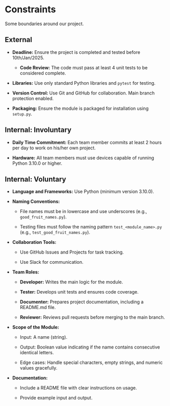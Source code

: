 <!-- this template is for inspiration, feel free to change it however you like! -->

# Constraints

Some boundaries around our project.

## External

<!--
  constraints coming from the outside that your team has no control over:
  - projects deadlines  
  - number of unit tests required to pass a code review
  - technologies (sometimes a client will tell you what to use)
  - power or connectivity
  - ...
-->

- **Deadline:** Ensure the project is completed and tested before 10th/Jan/2025.

  - **Code Review:** The code must pass at least 4 unit tests to be considered complete.

- **Libraries:** Use only standard Python libraries and `pytest` for testing.

- **Version Control:** Use Git and GitHub for collaboration. Main branch
 protection enabled.

- **Packaging:** Ensure the module is packaged for installation using `setup.py`.

## Internal: Involuntary

<!--
  constraints that come from within your team, and you have no control over:
  - each of your individual skill levels
  - amount of time available to work on the project
  - Most members are inactive on slack
-->

- **Daily Time Commitment:** Each team member commits at least 2 hours per day
 to work on his/her own project.

- **Hardware:** All team members must use devices capable of running
 Python 3.10.0 or higher.

## Internal: Voluntary

<!--
  constraints that your team decided on to help scope the project. they may include:
  - coding style & conventions
  - agree on a code review checklist for the project repository
  - the number of hours you want to spend working
  - only using the colors black and white
-->

- **Language and Frameworks:** Use Python (minimum version 3.10.0).
  
- **Naming Conventions:**
  
  - File names must be in lowercase and use underscores (e.g., `good_fruit_names.py`).
  
  - Testing files must follow the naming pattern `test_<module_name>.py` (e.g., `test_good_fruit_names.py`).
  
- **Collaboration Tools:**

  - Use GitHub Issues and Projects for task tracking.

  - Use Slack for communication.

- **Team Roles:**

  - **Developer:** Writes the main logic for the module.

  - **Tester:** Develops unit tests and ensures code coverage.

  - **Documenter:** Prepares project documentation, including a README.md file.

  - **Reviewer:** Reviews pull requests before merging to the main branch.

- **Scope of the Module:**

  - Input: A name (string).

  - Output: Boolean value indicating if the name contains consecutive identical letters.

  - Edge cases: Handle special characters, empty strings, and numeric values gracefully.

- **Documentation:**

  - Include a README file with clear instructions on usage.

  - Provide example input and output.
